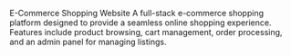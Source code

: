E-Commerce Shopping Website
A full-stack e-commerce shopping platform designed to provide a seamless online shopping experience. Features include product browsing, cart management, order processing, and an admin panel for managing listings.



